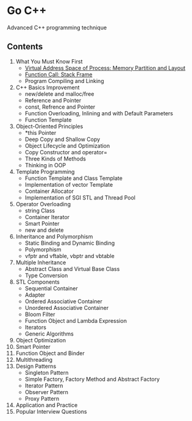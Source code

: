 # Go C++
Advanced C++ programming technique

## Contents

1. What You Must Know First
   - [Virtual Address Space of Process: Memory Partition and Layout](https://github.com/navining/gocpp/blob/master/Chapter%201/Virtual-Address-Space-of-Process-Memory-Partition-and-Layout.md)
   - [Function Call: Stack Frame](https://github.com/navining/gocpp/blob/master/Chapter%201/Function-Call-Stack-Frame.md)
   - Program Compiling and Linking
2. C++ Basics Improvement
   - new/delete and malloc/free
   - Reference and Pointer
   - const, Refrence and Pointer
   - Function Overloading, Inlining and with Default Parameters
   - Function Template
3. Object-Oriented Principles
   - *this Pointer
   - Deep Copy and Shallow Copy
   - Object Lifecycle and Optimization
   - Copy Constructor and operator=
   - Three Kinds of Methods
   - Thinking in OOP
4. Template Programming
   - Function Template and Class Template
   - Implementation of vector Template
   - Container Allocator
   - Implementation of SGI STL and Thread Pool
5. Operator Overloading
   - string Class
   - Container Iterator
   - Smart Pointer
   - new and delete
6. Inheritance and Polymorphism
   - Static Binding and Dynamic Binding
   - Polymorphism
   - vfptr and vftable, vbptr and vbtable
7. Multiple Inheritance
   - Abstract Class and Virtual Base Class
   - Type Conversion
8. STL Components
   - Sequential Container
   - Adapter
   - Ordered Associative Container
   - Unordered Associative Container
   - Bloom Filter
   - Function Object and Lambda Expression
   - Iterators
   - Generic Algorithms
9. Object Optimization
10. Smart Pointer
11. Function Object and Binder
12. Multithreading
13. Design Patterns
    - Singleton Pattern
    - Simple Factory, Factory Method and Abstract Factory
    - Iterator Pattern
    - Observer Pattern
    - Proxy Pattern
14. Application and Practice
15. Popular Interview Questions
